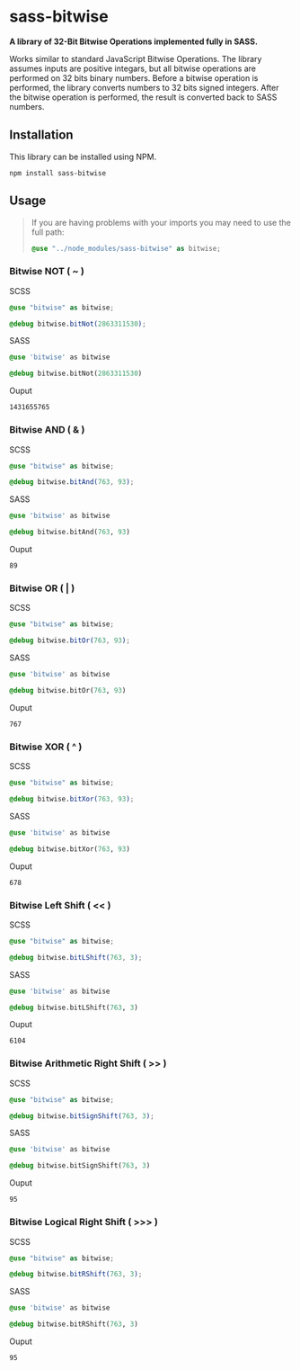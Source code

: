 # sass-bitwise

**A library of 32-Bit Bitwise Operations implemented fully in SASS.**

Works similar to standard JavaScript Bitwise Operations. The library assumes inputs are positive integars, but all bitwise operations are performed on 32 bits binary numbers. Before a bitwise operation is performed, the library converts numbers to 32 bits signed integers. After the bitwise operation is performed, the result is converted back to SASS numbers.

## Installation

This library can be installed using NPM.

```
npm install sass-bitwise
```

## Usage

> If you are having problems with your imports you may need to use the full path:
>
> ```scss
> @use "../node_modules/sass-bitwise" as bitwise;
> ```

### Bitwise NOT ( ~ )

SCSS

```scss
@use "bitwise" as bitwise;

@debug bitwise.bitNot(2863311530);
```

SASS

```sass
@use 'bitwise' as bitwise

@debug bitwise.bitNot(2863311530)
```

Ouput

```
1431655765
```

### Bitwise AND ( & )

SCSS

```scss
@use "bitwise" as bitwise;

@debug bitwise.bitAnd(763, 93);
```

SASS

```sass
@use 'bitwise' as bitwise

@debug bitwise.bitAnd(763, 93)
```

Ouput

```
89
```

### Bitwise OR ( | )

SCSS

```scss
@use "bitwise" as bitwise;

@debug bitwise.bitOr(763, 93);
```

SASS

```sass
@use 'bitwise' as bitwise

@debug bitwise.bitOr(763, 93)
```

Ouput

```
767
```

### Bitwise XOR ( ^ )

SCSS

```scss
@use "bitwise" as bitwise;

@debug bitwise.bitXor(763, 93);
```

SASS

```sass
@use 'bitwise' as bitwise

@debug bitwise.bitXor(763, 93)
```

Ouput

```
678
```

### Bitwise Left Shift ( << )

SCSS

```scss
@use "bitwise" as bitwise;

@debug bitwise.bitLShift(763, 3);
```

SASS

```sass
@use 'bitwise' as bitwise

@debug bitwise.bitLShift(763, 3)
```

Ouput

```
6104
```

### Bitwise Arithmetic Right Shift ( >> )

SCSS

```scss
@use "bitwise" as bitwise;

@debug bitwise.bitSignShift(763, 3);
```

SASS

```sass
@use 'bitwise' as bitwise

@debug bitwise.bitSignShift(763, 3)
```

Ouput

```
95
```

### Bitwise Logical Right Shift ( >>> )

SCSS

```scss
@use "bitwise" as bitwise;

@debug bitwise.bitRShift(763, 3);
```

SASS

```sass
@use 'bitwise' as bitwise

@debug bitwise.bitRShift(763, 3)
```

Ouput

```
95
```
